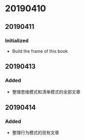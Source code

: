 # 20190410

## 20190411

### Initialized

* Build the frame of this book

## 20190413

### Added

* 整理思维模式和清单模式的全部文章

## 20190414

### Added

* 整理行为模式的现有文章

